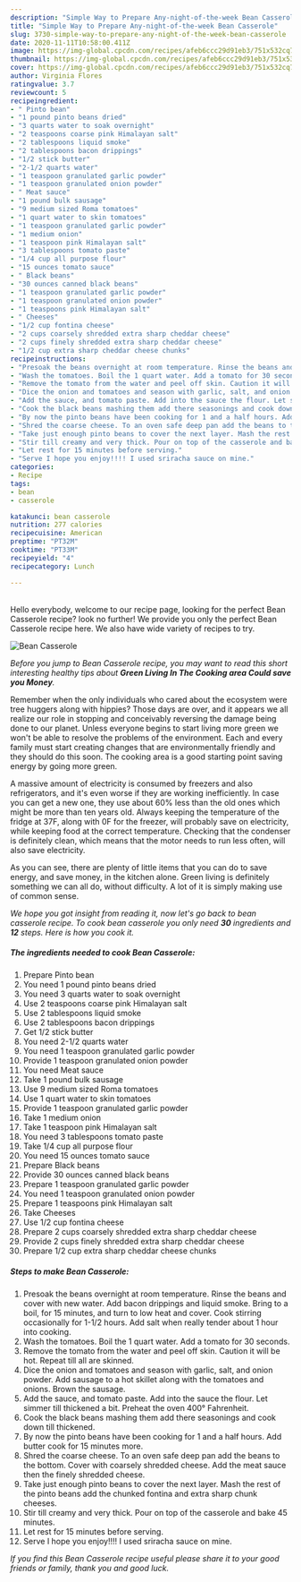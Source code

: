 ```yaml
---
description: "Simple Way to Prepare Any-night-of-the-week Bean Casserole"
title: "Simple Way to Prepare Any-night-of-the-week Bean Casserole"
slug: 3730-simple-way-to-prepare-any-night-of-the-week-bean-casserole
date: 2020-11-11T10:58:00.411Z
image: https://img-global.cpcdn.com/recipes/afeb6ccc29d91eb3/751x532cq70/bean-casserole-recipe-main-photo.jpg
thumbnail: https://img-global.cpcdn.com/recipes/afeb6ccc29d91eb3/751x532cq70/bean-casserole-recipe-main-photo.jpg
cover: https://img-global.cpcdn.com/recipes/afeb6ccc29d91eb3/751x532cq70/bean-casserole-recipe-main-photo.jpg
author: Virginia Flores
ratingvalue: 3.7
reviewcount: 5
recipeingredient:
- " Pinto bean"
- "1 pound pinto beans dried"
- "3 quarts water to soak overnight"
- "2 teaspoons coarse pink Himalayan salt"
- "2 tablespoons liquid smoke"
- "2 tablespoons bacon drippings"
- "1/2 stick butter"
- "2-1/2 quarts water"
- "1 teaspoon granulated garlic powder"
- "1 teaspoon granulated onion powder"
- " Meat sauce"
- "1 pound bulk sausage"
- "9 medium sized Roma tomatoes"
- "1 quart water to skin tomatoes"
- "1 teaspoon granulated garlic powder"
- "1 medium onion"
- "1 teaspoon pink Himalayan salt"
- "3 tablespoons tomato paste"
- "1/4 cup all purpose flour"
- "15 ounces tomato sauce"
- " Black beans"
- "30 ounces canned black beans"
- "1 teaspoon granulated garlic powder"
- "1 teaspoon granulated onion powder"
- "1 teaspoons pink Himalayan salt"
- " Cheeses"
- "1/2 cup fontina cheese"
- "2 cups coarsely shredded extra sharp cheddar cheese"
- "2 cups finely shredded extra sharp cheddar cheese"
- "1/2 cup extra sharp cheddar cheese chunks"
recipeinstructions:
- "Presoak the beans overnight at room temperature. Rinse the beans and cover with new water. Add bacon drippings and liquid smoke. Bring to a boil, for 15 minutes, and turn to low heat and cover. Cook stirring occasionally for 1-1/2 hours. Add salt when really tender about 1 hour into cooking."
- "Wash the tomatoes. Boil the 1 quart water. Add a tomato for 30 seconds."
- "Remove the tomato from the water and peel off skin. Caution it will be hot. Repeat till all are skinned."
- "Dice the onion and tomatoes and season with garlic, salt, and onion powder. Add sausage to a hot skillet along with the tomatoes and onions. Brown the sausage."
- "Add the sauce, and tomato paste. Add into the sauce the flour. Let simmer till thickened a bit. Preheat the oven 400° Fahrenheit."
- "Cook the black beans mashing them add there seasonings and cook down till thickened."
- "By now the pinto beans have been cooking for 1 and a half hours. Add butter cook for 15 minutes more."
- "Shred the coarse cheese. To an oven safe deep pan add the beans to the bottom. Cover with coarsely shredded cheese. Add the meat sauce then the finely shredded cheese."
- "Take just enough pinto beans to cover the next layer. Mash the rest of the pinto beans add the chunked fontina and extra sharp chunk cheeses."
- "Stir till creamy and very thick. Pour on top of the casserole and bake 45 minutes."
- "Let rest for 15 minutes before serving."
- "Serve I hope you enjoy!!!! I used sriracha sauce on mine."
categories:
- Recipe
tags:
- bean
- casserole

katakunci: bean casserole 
nutrition: 277 calories
recipecuisine: American
preptime: "PT32M"
cooktime: "PT33M"
recipeyield: "4"
recipecategory: Lunch

---
```

<br>
Hello everybody, welcome to our recipe page, looking for the perfect Bean Casserole recipe? look no further! We provide you only the perfect Bean Casserole recipe here. We also have wide variety of recipes to try.
<br>


![Bean Casserole](https://img-global.cpcdn.com/recipes/afeb6ccc29d91eb3/751x532cq70/bean-casserole-recipe-main-photo.jpg)

<i>Before you jump to Bean Casserole recipe, you may want to read this short interesting healthy tips about 
<strong>Green Living In The Cooking area Could save you Money</strong>.</i>
</br>

Remember when the only individuals who cared about the ecosystem were tree huggers along with hippies? Those days are over, and it appears we all realize our role in stopping and conceivably reversing the damage being done to our planet. Unless everyone begins to start living more green we won't be able to resolve the problems of the environment. Each and every family must start creating changes that are environmentally friendly and they should do this soon. The cooking area is a good starting point saving energy by going more green.

A massive amount of electricity is consumed by freezers and also refrigerators, and it's even worse if they are working inefficiently. In case you can get a new one, they use about 60% less than the old ones which might be more than ten years old. Always keeping the temperature of the fridge at 37F, along with 0F for the freezer, will probably save on electricity, while keeping food at the correct temperature. Checking that the condenser is definitely clean, which means that the motor needs to run less often, will also save electricity.

As you can see, there are plenty of little items that you can do to save energy, and save money, in the kitchen alone. Green living is definitely something we can all do, without difficulty. A lot of it is simply making use of common sense.


<i>We hope you got insight from reading it, now let's go back to bean casserole recipe. To cook bean casserole you only need <strong>30</strong> ingredients and <strong>12</strong> steps. Here is how you cook it.
</i>

##### The ingredients needed to cook Bean Casserole:

1. Prepare  Pinto bean
1. You need 1 pound pinto beans dried
1. You need 3 quarts water to soak overnight
1. Use 2 teaspoons coarse pink Himalayan salt
1. Use 2 tablespoons liquid smoke
1. Use 2 tablespoons bacon drippings
1. Get 1/2 stick butter
1. You need 2-1/2 quarts water
1. You need 1 teaspoon granulated garlic powder
1. Provide 1 teaspoon granulated onion powder
1. You need  Meat sauce
1. Take 1 pound bulk sausage
1. Use 9 medium sized Roma tomatoes
1. Use 1 quart water to skin tomatoes
1. Provide 1 teaspoon granulated garlic powder
1. Take 1 medium onion
1. Take 1 teaspoon pink Himalayan salt
1. You need 3 tablespoons tomato paste
1. Take 1/4 cup all purpose flour
1. You need 15 ounces tomato sauce
1. Prepare  Black beans
1. Provide 30 ounces canned black beans
1. Prepare 1 teaspoon granulated garlic powder
1. You need 1 teaspoon granulated onion powder
1. Prepare 1 teaspoons pink Himalayan salt
1. Take  Cheeses
1. Use 1/2 cup fontina cheese
1. Prepare 2 cups coarsely shredded extra sharp cheddar cheese
1. Provide 2 cups finely shredded extra sharp cheddar cheese
1. Prepare 1/2 cup extra sharp cheddar cheese chunks


##### Steps to make Bean Casserole:

1. Presoak the beans overnight at room temperature. Rinse the beans and cover with new water. Add bacon drippings and liquid smoke. Bring to a boil, for 15 minutes, and turn to low heat and cover. Cook stirring occasionally for 1-1/2 hours. Add salt when really tender about 1 hour into cooking.
1. Wash the tomatoes. Boil the 1 quart water. Add a tomato for 30 seconds.
1. Remove the tomato from the water and peel off skin. Caution it will be hot. Repeat till all are skinned.
1. Dice the onion and tomatoes and season with garlic, salt, and onion powder. Add sausage to a hot skillet along with the tomatoes and onions. Brown the sausage.
1. Add the sauce, and tomato paste. Add into the sauce the flour. Let simmer till thickened a bit. Preheat the oven 400° Fahrenheit.
1. Cook the black beans mashing them add there seasonings and cook down till thickened.
1. By now the pinto beans have been cooking for 1 and a half hours. Add butter cook for 15 minutes more.
1. Shred the coarse cheese. To an oven safe deep pan add the beans to the bottom. Cover with coarsely shredded cheese. Add the meat sauce then the finely shredded cheese.
1. Take just enough pinto beans to cover the next layer. Mash the rest of the pinto beans add the chunked fontina and extra sharp chunk cheeses.
1. Stir till creamy and very thick. Pour on top of the casserole and bake 45 minutes.
1. Let rest for 15 minutes before serving.
1. Serve I hope you enjoy!!!! I used sriracha sauce on mine.


<i>If you find this Bean Casserole recipe useful please share it to your good friends or family, thank you and good luck.</i>

